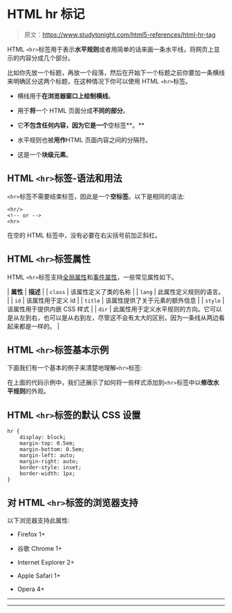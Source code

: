 # HTML hr 标记

> 原文：<https://www.studytonight.com/html5-references/html-hr-tag>

HTML `<hr>`标签用于表示**水平规则**或者用简单的话来画一条水平线，将网页上显示的内容分成几个部分。

比如你先放一个标题，再放一个段落，然后在开始下一个标题之前你要加一条横线来明确区分这两个标题，在这种情况下你可以使用 HTML `<hr>`标签。

*   横线用于**在浏览器窗口上绘制横线**。
*   用于**将**一个 HTML 页面分成**不同的部分**。

*   它**不包含任何内容，因为它是一个**空标签**。**

*   水平规则也被**用作**HTML 页面内容之间的分隔符。

*   这是一个**块级元素**。

## HTML `<hr>`标签-语法和用法

`<hr>`标签不需要结束标签，因此是一个**空标签**。以下是相同的语法:

```
<hr/>
<!-- or -->
<hr>
```

在空的 HTML 标签中，没有必要在右尖括号前加正斜杠。

## HTML `<hr>`标签属性

HTML `<hr>`标签支持[全局属性](https://www.studytonight.com/html5-references/html-global-attributes)和[事件属性](https://www.studytonight.com/html5-references/html-event-attributes)，一些常见属性如下。

| **属性** | **描述** |
| `class` | 该属性定义了类的名称 |
| `lang` | 此属性定义规则的语言。 |
| `id` | 该属性用于定义 id |
| `title` | 该属性提供了关于元素的额外信息 |
| `style` | 该属性用于提供内嵌 CSS 样式 |
| `dir` | 此属性用于定义水平规则的方向。它可以是从左到右，也可以是从右到左，尽管这不会有太大的区别，因为一条线从两边看起来都是一样的。 |

## HTML `<hr>`标签基本示例

下面我们有一个基本的例子来清楚地理解`<hr>`标签:

在上面的代码示例中，我们还展示了如何将一些样式添加到`<hr>`标签中以**修改水平规则**的外观。

## HTML `<hr>`标签的默认 CSS 设置

```
hr {
    display: block;
    margin-top: 0.5em;
    margin-bottom: 0.5em;
    margin-left: auto;
    margin-right: auto;
    border-style: inset;
    border-width: 1px;
}
```

## 对 HTML `<hr>`标签的浏览器支持

以下浏览器支持此属性:

*   Firefox 1+

*   谷歌 Chrome 1+

*   Internet Explorer 2+

*   Apple Safari 1+

*   Opera 4+

* * *

* * *